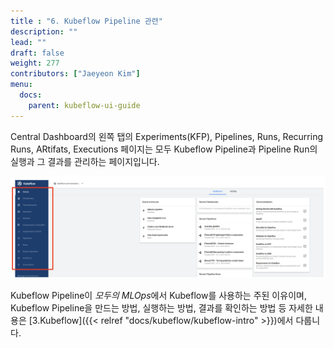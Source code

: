 ```yaml
---
title : "6. Kubeflow Pipeline 관련"
description: ""
lead: ""
draft: false
weight: 277
contributors: ["Jaeyeon Kim"]
menu:
  docs:
    parent: kubeflow-ui-guide
---
```


Central Dashboard의 왼쪽 탭의 Experiments(KFP), Pipelines, Runs, Recurring Runs, ARtifats, Executions 페이지는 모두 Kubeflow Pipeline과 Pipeline Run의 실행과 그 결과를 관리하는 페이지입니다.

<p align="center">
  <img src="/images/docs/kubeflow-dashboard-guide/left-tabs.png" title="left-tabs"/>
</p>

Kubeflow Pipeline이 *모두의 MLOps*에서 Kubeflow를 사용하는 주된 이유이며, Kubeflow Pipeline을 만드는 방법, 실행하는 방법, 결과를 확인하는 방법 등 자세한 내용은 [3.Kubeflow]({{< relref "docs/kubeflow/kubeflow-intro" >}})에서 다룹니다.
